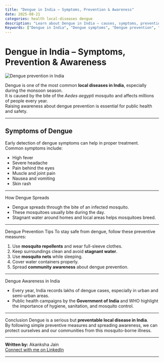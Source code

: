 ```yaml
---
title: "Dengue in India – Symptoms, Prevention & Awareness"
date: 2025-08-21
categories: health local-diseases dengue
description: "Learn about Dengue in India – causes, symptoms, prevention tips, and awareness. Protect yourself from mosquito-borne diseases with proper hygiene and preventive measures."
Keywords: ["Dengue in India", "Dengue symptoms", "Dengue prevention", "Mosquito-borne disease India", "Local diseases India"]
---
```


# Dengue in India – Symptoms, Prevention & Awareness

![Dengue prevention in India](./assets/images/dengue-prevention-india.jpg)

Dengue is one of the most common **local diseases in India**, especially during the monsoon season.  
It is caused by the bite of the *Aedes aegypti* mosquito and affects millions of people every year.  
Raising awareness about dengue prevention is essential for public health and safety.  

---

##  Symptoms of Dengue
Early detection of dengue symptoms can help in proper treatment.  
Common symptoms include:  
- High fever  
- Severe headache  
- Pain behind the eyes  
- Muscle and joint pain  
- Nausea and vomiting  
- Skin rash  

---

 How Dengue Spreads
- Dengue spreads through the bite of an infected mosquito.  
- These mosquitoes usually bite during the day.  
- Stagnant water around homes and local areas helps mosquitoes breed.  

---

 Dengue Prevention Tips
To stay safe from dengue, follow these preventive measures:  
1. Use **mosquito repellents** and wear full-sleeve clothes.  
2. Keep surroundings clean and avoid **stagnant water**.  
3. Use **mosquito nets** while sleeping.  
4. Cover water containers properly.  
5. Spread **community awareness** about dengue prevention.  

---

 Dengue Awareness in India
- Every year, India records lakhs of dengue cases, especially in urban and semi-urban areas.  
- Public health campaigns by the **Government of India** and WHO highlight the importance of hygiene, sanitation, and mosquito control.  

---

 Conclusion
Dengue is a serious but **preventable local disease in India**.  
By following simple preventive measures and spreading awareness, we can protect ourselves and our communities from this mosquito-borne illness.  

---

 **Written by:** Akanksha Jain  
 [Connect with me on LinkedIn](https://www.linkedin.com/in/akanksha-jain09876)  

---
